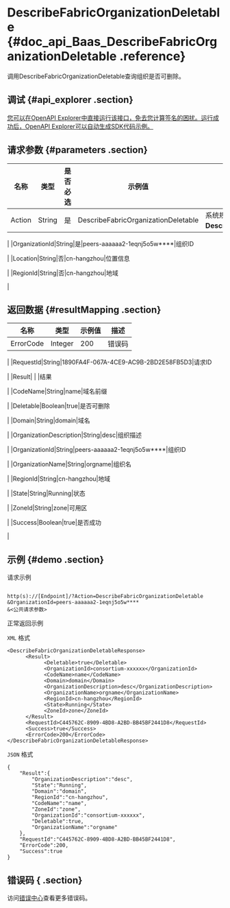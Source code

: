 # DescribeFabricOrganizationDeletable {#doc_api_Baas_DescribeFabricOrganizationDeletable .reference}

调用DescribeFabricOrganizationDeletable查询组织是否可删除。

## 调试 {#api_explorer .section}

[您可以在OpenAPI Explorer中直接运行该接口，免去您计算签名的困扰。运行成功后，OpenAPI Explorer可以自动生成SDK代码示例。](https://api.aliyun.com/#product=Baas&api=DescribeFabricOrganizationDeletable&type=RPC&version=2018-12-21)

## 请求参数 {#parameters .section}

|名称|类型|是否必选|示例值|描述|
|--|--|----|---|--|
|Action|String|是|DescribeFabricOrganizationDeletable|系统规定参数。取值：**DescribeFabricOrganizationDeletable**。

 |
|OrganizationId|String|是|peers-aaaaaa2-1eqnj5o5w\*\*\*\*|组织ID

 |
|Location|String|否|cn-hangzhou|位置信息

 |
|RegionId|String|否|cn-hangzhou|地域

 |

## 返回数据 {#resultMapping .section}

|名称|类型|示例值|描述|
|--|--|---|--|
|ErrorCode|Integer|200|错误码

 |
|RequestId|String|1890FA4F-067A-4CE9-AC9B-2BD2E58FB5D3|请求ID

 |
|Result| | |结果

 |
|CodeName|String|name|域名前缀

 |
|Deletable|Boolean|true|是否可删除

 |
|Domain|String|domain|域名

 |
|OrganizationDescription|String|desc|组织描述

 |
|OrganizationId|String|peers-aaaaaa2-1eqnj5o5w\*\*\*\*|组织ID

 |
|OrganizationName|String|orgname|组织名

 |
|RegionId|String|cn-hangzhou|地域

 |
|State|String|Running|状态

 |
|ZoneId|String|zone|可用区

 |
|Success|Boolean|true|是否成功

 |

## 示例 {#demo .section}

请求示例

``` {#request_demo}

http(s)://[Endpoint]/?Action=DescribeFabricOrganizationDeletable
&OrganizationId=peers-aaaaaa2-1eqnj5o5w****
&<公共请求参数>

```

正常返回示例

`XML` 格式

``` {#xml_return_success_demo}
<DescribeFabricOrganizationDeletableResponse>
	  <Result>
		    <Deletable>true</Deletable>
		    <OrganizationId>consortium-xxxxxx</OrganizationId>
		    <CodeName>name</CodeName>
		    <Domain>domain</Domain>
		    <OrganizationDescription>desc</OrganizationDescription>
		    <OrganizationName>orgname</OrganizationName>
		    <RegionId>cn-hangzhou</RegionId>
		    <State>Running</State>
		    <ZoneId>zone</ZoneId>
	  </Result>
	  <RequestId>C445762C-8909-4BD8-A2BD-BB45BF2441D8</RequestId>
	  <Success>true</Success>
	  <ErrorCode>200</ErrorCode>
</DescribeFabricOrganizationDeletableResponse>
```

`JSON` 格式

``` {#json_return_success_demo}
{
	"Result":{
		"OrganizationDescription":"desc",
		"State":"Running",
		"Domain":"domain",
		"RegionId":"cn-hangzhou",
		"CodeName":"name",
		"ZoneId":"zone",
		"OrganizationId":"consortium-xxxxxx",
		"Deletable":true,
		"OrganizationName":"orgname"
	},
	"RequestId":"C445762C-8909-4BD8-A2BD-BB45BF2441D8",
	"ErrorCode":200,
	"Success":true
}
```

## 错误码 { .section}

访问[错误中心](https://error-center.aliyun.com/status/product/Baas)查看更多错误码。

